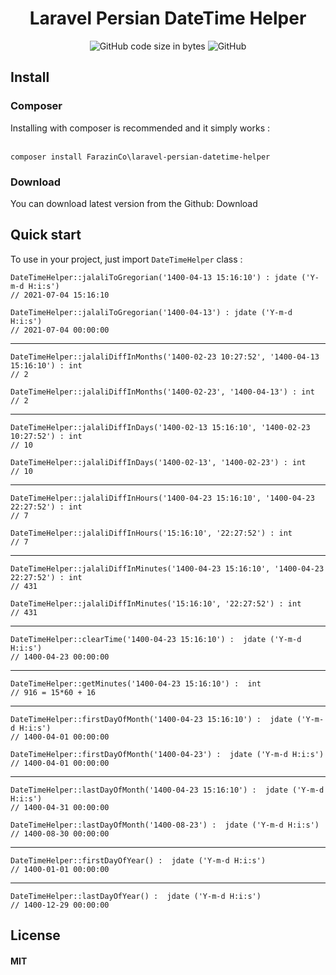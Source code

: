 <h1 align="center">Laravel Persian DateTime Helper</h1>
<p align="center">
  <img alt="GitHub code size in bytes" src="https://img.shields.io/github/languages/code-size/hosein-xz/laravel-persian-datetime-helper.svg">
  <img alt="GitHub" src="https://img.shields.io/github/license/hosein-xz/laravel-persian-datetime-helper.svg">
</p>

## Install

### Composer
Installing with composer is recommended and it simply works :<br><br>
```
composer install FarazinCo\laravel-persian-datetime-helper
```

### Download
You can download latest version from the Github: Download

## Quick start
To use in your project, just import `DateTimeHelper` class : <br>


```
DateTimeHelper::jalaliToGregorian('1400-04-13 15:16:10') : jdate ('Y-m-d H:i:s')
// 2021-07-04 15:16:10

DateTimeHelper::jalaliToGregorian('1400-04-13') : jdate ('Y-m-d H:i:s')
// 2021-07-04 00:00:00
```
---

```
DateTimeHelper::jalaliDiffInMonths('1400-02-23 10:27:52', '1400-04-13 15:16:10') : int
// 2

DateTimeHelper::jalaliDiffInMonths('1400-02-23', '1400-04-13') : int
// 2
```
---

```
DateTimeHelper::jalaliDiffInDays('1400-02-13 15:16:10', '1400-02-23 10:27:52') : int
// 10

DateTimeHelper::jalaliDiffInDays('1400-02-13', '1400-02-23') : int
// 10
```
---

```
DateTimeHelper::jalaliDiffInHours('1400-04-23 15:16:10', '1400-04-23 22:27:52') : int
// 7

DateTimeHelper::jalaliDiffInHours('15:16:10', '22:27:52') : int
// 7
```
---
```
DateTimeHelper::jalaliDiffInMinutes('1400-04-23 15:16:10', '1400-04-23 22:27:52') : int
// 431

DateTimeHelper::jalaliDiffInMinutes('15:16:10', '22:27:52') : int
// 431
```
---

```
DateTimeHelper::clearTime('1400-04-23 15:16:10') :  jdate ('Y-m-d H:i:s')
// 1400-04-23 00:00:00
```
---
```
DateTimeHelper::getMinutes('1400-04-23 15:16:10') :  int
// 916 = 15*60 + 16
```
---
```
DateTimeHelper::firstDayOfMonth('1400-04-23 15:16:10') :  jdate ('Y-m-d H:i:s')
// 1400-04-01 00:00:00

DateTimeHelper::firstDayOfMonth('1400-04-23') :  jdate ('Y-m-d H:i:s')
// 1400-04-01 00:00:00
```
---
```
DateTimeHelper::lastDayOfMonth('1400-04-23 15:16:10') :  jdate ('Y-m-d H:i:s')
// 1400-04-31 00:00:00

DateTimeHelper::lastDayOfMonth('1400-08-23') :  jdate ('Y-m-d H:i:s')
// 1400-08-30 00:00:00
```
---
```
DateTimeHelper::firstDayOfYear() :  jdate ('Y-m-d H:i:s')
// 1400-01-01 00:00:00
```
---
```
DateTimeHelper::lastDayOfYear() :  jdate ('Y-m-d H:i:s')
// 1400-12-29 00:00:00
```




## License
#### MIT